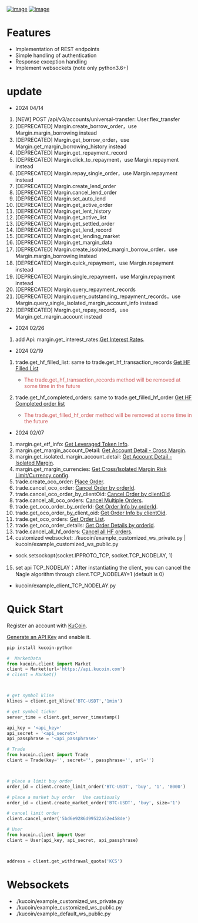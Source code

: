 [![image](https://img.shields.io/pypi/l/python-kucoin)](https://github.com/Kucoin/kucoin-python-sdk/blob/master/LICENSE)
[![image](https://img.shields.io/badge/python-3.6%2B-green)](https://pypi.org/project/python-kucoin)

# Features

-   Implementation of REST endpoints
-   Simple handling of authentication
-   Response exception handling
-   Implement websockets (note only python3.6+)

# update
- 2024 04/14
1. [NEW] POST /api/v3/accounts/universal-transfer:  User.flex_transfer
2. [DEPRECATED] Margin.create_borrow_order，use Margin.margin_borrowing instead
3. [DEPRECATED] Margin.get_borrow_order，use Margin.get_margin_borrowing_history instead
4. [DEPRECATED] Margin.get_repayment_record
5. [DEPRECATED] Margin.click_to_repayment，use Margin.repayment instead
6. [DEPRECATED] Margin.repay_single_order，use Margin.repayment instead
7. [DEPRECATED] Margin.create_lend_order
8. [DEPRECATED] Margin.cancel_lend_order
9. [DEPRECATED] Margin.set_auto_lend
10. [DEPRECATED] Margin.get_active_order
11. [DEPRECATED] Margin.get_lent_history
12. [DEPRECATED] Margin.get_active_list
13. [DEPRECATED] Margin.get_settled_order
14. [DEPRECATED] Margin.get_lend_record
15. [DEPRECATED] Margin.get_lending_market
16. [DEPRECATED] Margin.get_margin_data
17. [DEPRECATED] Margin.create_isolated_margin_borrow_order，use Margin.margin_borrowing instead
18. [DEPRECATED] Margin.quick_repayment，use Margin.repayment instead
19. [DEPRECATED] Margin.single_repayment，use Margin.repayment instead
20. [DEPRECATED] Margin.query_repayment_records
21. [DEPRECATED] Margin.query_outstanding_repayment_records，use Margin.query_single_isolated_margin_account_info instead
22. [DEPRECATED] Margin.get_repay_record，use Margin.get_margin_account instead

- 2024 02/26
1. add Api: margin.get_interest_rates:[Get Interest Rates](https://www.kucoin.com/docs/rest/margin-trading/lending-market-v3-/get-interest-rates).

- 2024 02/19  
1. trade.get_hf_filled_list: same to trade.get_hf_transaction_records [Get HF Filled List](https://www.kucoin.com/docs/rest/spot-trading/spot-hf-trade-pro-account/get-hf-filled-list)  
   - <span style="color:IndianRed;">The trade.get_hf_transaction_records method will
       be removed at some time in the future</span>

2. trade.get_hf_completed_orders: same to trade.get_filled_hf_order [Get HF Completed order list](https://www.kucoin.com/docs/rest/spot-trading/spot-hf-trade-pro-account/get-hf-completed-order-list)  
   - <span style="color:IndianRed;">The trade.get_filled_hf_order method will be
       removed at some time in the future</span>

- 2024 02/07  
1.  margin.get_etf_info: [Get Leveraged Token Info](https://www.kucoin.com/docs/rest/margin-trading/margin-info/get-leveraged-token-info).
2.  margin.get_margin_account_Detail: [Get Account Detail - Cross Margin](https://www.kucoin.com/docs/rest/funding/funding-overview/get-account-detail-cross-margin).
3.  margin.get_isolated_margin_account_detail: [Get Account Detail - Isolated
  Margin](https://www.kucoin.com/docs/rest/funding/funding-overview/get-account-detail-isolated-margin).
4.  margin.get_margin_currencies: [Get Cross/Isolated Margin Risk
  Limit/Currency
  config](https://www.kucoin.com/docs/rest/margin-trading/margin-info/get-cross-isolated-margin-risk-limit-currency-config).
5.  trade.create_oco_order: [Place
  Order](https://www.kucoin.com/docs/rest/spot-trading/oco-order/place-order).
6.  trade.cancel_oco_order: [Cancel Order by
  orderId](https://www.kucoin.com/docs/rest/spot-trading/oco-order/cancel-order-by-orderid).
7.  trade.cancel_oco_order_by_clientOid: [Cancel Order by
  clientOid](https://www.kucoin.com/docs/rest/spot-trading/oco-order/cancel-order-by-clientoid).
8.  trade.cancel_all_oco_orders: [Cancel Multiple
  Orders](https://www.kucoin.com/docs/rest/spot-trading/oco-order/cancel-multiple-orders).
9.  trade.get_oco_order_by_orderId: [Get Order Info by
  orderId](https://www.kucoin.com/docs/rest/spot-trading/oco-order/get-order-info-by-orderid).
10. trade.get_oco_order_by_client_oid: [Get Order Info by
  clientOid](https://docs.kucoin.com/spot-hf/#obtain-details-of-a-single-hf-order-using-clientoid).
11. trade.get_oco_orders: [Get Order
   List](https://www.kucoin.com/docs/rest/spot-trading/oco-order/get-order-list).
12. trade.get_oco_order_details: [Get Order Details by
   orderId](https://www.kucoin.com/docs/rest/spot-trading/oco-order/get-order-details-by-orderid).
13. trade.cancel_all_hf_orders: [Cancel all HF
   orders](https://www.kucoin.com/docs/rest/spot-trading/spot-hf-trade-pro-account/cancel-all-hf-orders).
14. customized websocket: ./kucoin/example_customized_ws_private.py \| kucoin/example_customized_ws_public.py  
-   sock.setsockopt(socket.IPPROTO_TCP, socket.TCP_NODELAY, 1)

15. set api TCP_NODELAY：After instantiating the client, you can cancel the Nagle algorithm through client.TCP_NODELAY=1 (default is 0)  
-   kucoin/example_client_TCP_NODELAY.py

# Quick Start

Register an account with
[KuCoin](https://www.kucoin.com/ucenter/signup).



[Generate an API Key](https://www.kucoin.com/account/api) and enable it.

``` bash
pip install kucoin-python
```

``` python
#  MarketData
from kucoin.client import Market
client = Market(url='https://api.kucoin.com')
# client = Market()



# get symbol kline
klines = client.get_kline('BTC-USDT','1min')

# get symbol ticker
server_time = client.get_server_timestamp()

api_key = '<api_key>'
api_secret = '<api_secret>'
api_passphrase = '<api_passphrase>'

# Trade
from kucoin.client import Trade
client = Trade(key='', secret='', passphrase='', url='')



# place a limit buy order
order_id = client.create_limit_order('BTC-USDT', 'buy', '1', '8000')

# place a market buy order   Use cautiously
order_id = client.create_market_order('BTC-USDT', 'buy', size='1')

# cancel limit order 
client.cancel_order('5bd6e9286d99522a52e458de')

# User
from kucoin.client import User
client = User(api_key, api_secret, api_passphrase)



address = client.get_withdrawal_quota('KCS')
```

# Websockets

-   ./kucoin/example_customized_ws_private.py
-   ./kucoin/example_customized_ws_public.py
-   ./kucoin/example_default_ws_public.py

